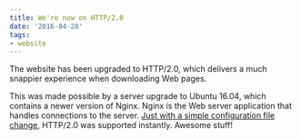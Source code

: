 ```yaml
---
title: We're now on HTTP/2.0
date: '2016-04-28'
tags:
- website
---
```


The website has been upgraded to HTTP/2.0, which delivers a much snappier experience when downloading Web pages.

This was made possible by a server upgrade to Ubuntu 16.04, which contains a newer version of Nginx. Nginx is the Web server application that handles connections to the server. [Just with a simple configuration file change](https://www.nginx.com/blog/nginx-1-9-5/), HTTP/2.0 was supported instantly. Awesome stuff!
